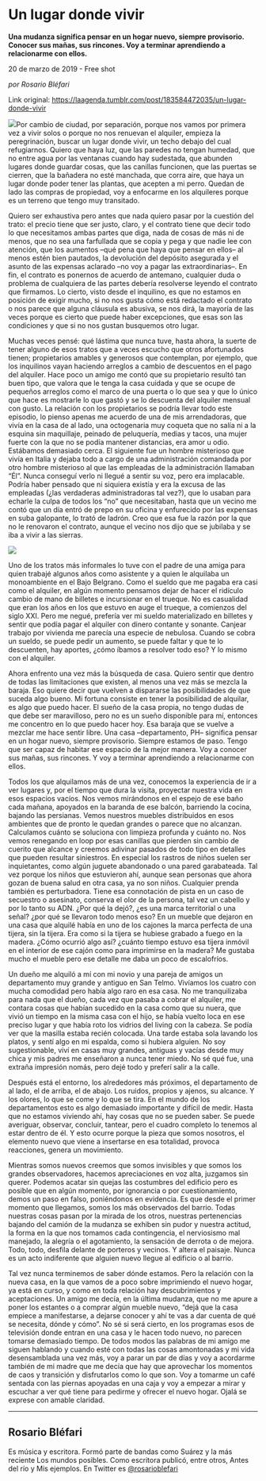 # Un lugar donde vivir

**Una mudanza significa pensar en un hogar nuevo, siempre provisorio. Conocer sus mañas, sus rincones. Voy a terminar aprendiendo a relacionarme con ellos.**

20 de marzo de 2019 - Free shot

_por Rosario Bléfari_

Link original: https://laagenda.tumblr.com/post/183584472035/un-lugar-donde-vivir

![](https://64.media.tumblr.com/b55a46506b20de84553aa81e3075846e/d245fb5244582262-81/s500x750/5a954f8e2e5dd96bd5450ec175d9bdf7d37707af.jpg)Por cambio de ciudad, por separación, porque nos
vamos por primera vez a vivir solos o porque no nos renuevan el alquiler,
empieza la peregrinación, buscar un lugar donde vivir, un techo debajo del cual
refugiarnos. Quiero que haya luz, que
las paredes no tengan humedad, que no entre agua por las ventanas cuando hay
sudestada, que abunden lugares donde guardar cosas, que las canillas funcionen,
que las puertas se cierren, que la bañadera no esté manchada, que corra aire,
que haya un lugar donde poder tener las plantas, que acepten a mi perro. Quedan
de lado las compras de propiedad, voy a enfocarme en los alquileres porque es
un terreno que tengo muy transitado. 

Quiero
ser exhaustiva pero antes que nada quiero pasar por la cuestión del trato: el
precio tiene que ser justo, claro, y el contrato tiene que decir todo lo que
necesitamos ambas partes que diga, nada de cosas de más ni de menos, que no sea
una farfullada que se copia y pega y que nadie lee con atención, que los
aumentos –qué pena que haya que pensar en ellos– al menos estén bien pautados,
la devolución del depósito asegurada y el asunto de las expensas aclarado –no
voy a pagar las extraordinarias–. En fin, el contrato es ponernos de acuerdo de
antemano, cualquier duda o problema de cualquiera de las partes debería
resolverse leyendo el contrato que firmamos. Lo cierto, visto desde el
inquilino, es que no estamos en posición de exigir mucho, si no nos gusta cómo
está redactado el contrato o nos parece que alguna cláusula es abusiva, se nos
dirá, la mayoría de las veces porque es cierto que puede haber excepciones, que
esas son las condiciones y que si no nos gustan busquemos otro lugar.    

Muchas
veces pensé: qué lástima que nunca tuve, hasta ahora, la suerte de tener alguno
de esos tratos que a veces escucho que otros afortunados tienen; propietarios
amables y generosos que contemplan, por ejemplo, que los inquilinos vayan
haciendo arreglos a cambio de descuentos en el pago del alquiler. Hace poco un
amigo me contó que su propietario resultó tan buen tipo, que valora que le
tenga la casa cuidada y que se ocupe de pequeños arreglos como el marco de una
puerta o lo que sea y que lo único que hace es mostrarle lo que gastó y se lo
descuenta del alquiler mensual con gusto. La relación con los propietarios se
podría llevar todo este episodio, lo pienso apenas me acuerdo de una de mis
arrendadoras, que vivía en la casa de al lado, una octogenaria muy coqueta que
no salía ni a la esquina sin maquillaje, peinado de peluquería, medias y tacos,
una mujer fuerte con la que no se podía mantener distancias, era amor u odio.
Estábamos demasiado cerca. El siguiente fue un hombre misterioso que vivía en
Italia y dejaba todo a cargo de una administración comandada por otro hombre
misterioso  al que las empleadas de la administración
llamaban “Él”. Nunca conseguí verlo ni llegué a sentir su voz, pero era
implacable. Podría haber pensado que ni siquiera existía y era la excusa de las
empleadas (¿las verdaderas administradoras tal vez?), que lo usaban para
echarle la culpa de todos los “no” que necesitaban, hasta que un vecino me
contó que un día entró de prepo en su oficina y enfurecido por las expensas en
suba galopante, lo trató de ladrón. Creo que esa fue la razón por la que no le
renovaron el contrato, aunque el vecino nos dijo que se jubilaba y se iba a
vivir a las sierras.  

![](https://64.media.tumblr.com/49d7c2c8c156606e1792692af41027a3/d245fb5244582262-5b/s500x750/225bf40d6f2dacbedf6bfc0f64185b01f3723cb2.jpg)

Uno
de los tratos más informales lo tuve con el padre de una amiga para quien
trabajé algunos años como asistente y a quien le alquilaba un monoambiente en el Bajo Belgrano. Como el sueldo que me pagaba era casi como el alquiler, en algún
momento pensamos dejar de hacer el ridículo cambio de mano de billetes e
incursionar en el trueque. No es casualidad que eran los años en los que estuvo
en auge el trueque, a comienzos del siglo XXI. Pero me negué, prefería ver mi
sueldo materializado en billetes y sentir que podía pagar el alquiler con
dinero contante y sonante. Canjear trabajo por vivienda me parecía una especie
de nebulosa. Cuando se cobra un sueldo, se puede pedir un aumento, se puede
faltar y que te lo descuenten, hay aportes, ¿cómo íbamos a resolver todo eso? Y
lo mismo con el alquiler.

Ahora
enfrento una vez más la búsqueda de casa. Quiero sentir que dentro de todas las
limitaciones que existen, al menos una vez más se mezcla la baraja. Eso quiere decir
que vuelven a dispararse las posibilidades de que suceda algo bueno. Mi fortuna
consiste en tener la posibilidad de alquilar, es algo que puedo hacer. El sueño
de la casa propia, no tengo dudas de que debe ser maravilloso, pero no es un
sueño disponible para mí, entonces me concentro en lo que puedo hacer hoy. Esa
baraja que se vuelve a mezclar me hace sentir libre. Una casa –departamento,
PH– significa pensar en un hogar nuevo, siempre provisorio. Siempre estamos de
paso. Tengo que ser capaz de habitar ese espacio de la mejor manera. Voy a
conocer sus mañas, sus rincones. Y voy a terminar aprendiendo a relacionarme
con ellos. 

Todos
los que alquilamos más de una vez, conocemos la experiencia de ir a ver lugares
y, por el tiempo que dura la visita, proyectar nuestra vida en esos espacios
vacíos. Nos vemos mirándonos en el espejo de ese baño cada mañana, apoyados en
la baranda de ese balcón, barriendo la cocina, bajando las persianas. Vemos
nuestros muebles distribuidos en esos ambientes que de pronto le quedan grandes
o parece que no alcanzan. Calculamos cuánto se soluciona con limpieza profunda
y cuánto no. Nos vemos renegando en loop por esas canillas que pierden sin
cambio de cuerito que alcance y creemos adivinar pasados de todo tipo en
detalles que pueden resultar siniestros. En especial los rastros de niños
suelen ser inquietantes, como algún juguete abandonado o una pared garabateada.
Tal vez porque los niños que estuvieron ahí, aunque sean personas que ahora
gozan de buena salud en otra casa, ya no son niños. Cualquier prenda también es
perturbadora. Tiene esa connotación de pista en un caso de secuestro o
asesinato, conserva el olor de la persona, tal vez un cabello y por lo tanto su
ADN. ¿Por qué la dejó?, ¿es una marca territorial o una señal? ¿por qué se
llevaron todo menos eso? En un mueble que dejaron en una casa que alquilé había
en uno de los cajones la marca perfecta de una tijera, sin la tijera. Era como
si la tijera se hubiese grabado a fuego en la madera. ¿Cómo ocurrió algo así?
¿cuánto tiempo estuvo esa tijera inmóvil en el interior de ese cajón como para
imprimirse en la madera? Me gustaba mucho el mueble pero ese detalle me daba un
poco de escalofríos. 

Un
dueño me alquiló a mí con mi novio y una pareja de amigos un departamento muy grande
y antiguo en San Telmo. Vivíamos los cuatro con mucha comodidad pero había algo
raro en esa casa. No me tranquilizaba para nada que el dueño, cada vez que
pasaba a cobrar el alquiler, me contara cosas que habían sucedido en la casa
como que su nuera, que vivió un tiempo en la misma casa con el hijo, se había
vuelto loca en ese preciso lugar y que había roto los vidrios del living con la
cabeza. Se podía ver que la masilla estaba recién colocada. Una tarde estaba
sola lavando los platos, y sentí algo en mi espalda, como si hubiera alguien.
No soy sugestionable, viví en casas muy grandes, antiguas y vacías desde muy
chica y mis padres me enseñaron a nunca tener miedo. No sé qué fue, una extraña
impresión nomás, pero dejé todo y preferí salir a la calle.

Después
está el entorno, los alrededores más próximos, el departamento de al lado, el
de arriba, el de abajo. Los ruidos, propios y ajenos, su alcance. Y los olores,
lo que se come y lo que se tira. En el mundo de los departamentos esto es algo
demasiado importante y difícil de medir. Hasta que no estamos viviendo ahí, hay
cosas que no se pueden saber. Se puede averiguar, observar, concluir, tantear,
pero el cuadro completo lo tenemos al estar dentro de él. Y esto ocurre porque
la pieza que somos nosotros, el elemento nuevo que viene a insertarse en esa
totalidad, provoca reacciones, genera un movimiento.

Mientras
somos nuevos creemos que somos invisibles y que somos los grandes observadores,
hacemos apreciaciones en voz alta, juzgamos sin querer. Podemos acatar sin
quejas las costumbres del edificio pero es posible que en algún momento, por
ignorancia o por cuestionamiento, demos un paso en falso, poniéndonos en
evidencia. Es que desde el primer momento que llegamos, somos los más observados
del barrio. Todas nuestras cosas pasan por la mirada de los otros, nuestras
pertenencias bajando del camión de la mudanza se exhiben sin pudor y nuestra
actitud, la forma en la que nos tomamos cada contingencia, el nerviosismo mal
manejado, la alegría o el agotamiento, la sensación de derrota o de mejora.
Todo, todo, desfila delante de porteros y vecinos. Y altera el paisaje. Nunca
es un acto indiferente que alguien nuevo llegue al edificio o al barrio. 

Tal
vez nunca terminemos de saber dónde estamos. Pero la relación con la nueva
casa, en la que vamos de a poco sobre imprimiendo el nuevo hogar, ya está en
curso, y como en toda relación hay descubrimientos y aceptaciones. Un amigo me
decía, en la última mudanza, que no me apure a poner los estantes o a comprar
algún mueble nuevo, “dejá que la casa empiece a manifestarse, a dejarse conocer
y ahí te vas a dar cuenta de qué se necesita, dónde y cómo”. No sé si será
cierto, en los programas esos de televisión donde entran en una casa y le hacen
todo nuevo, no parecen tomarse demasiado tiempo. De todos modos las palabras de
mi amigo me siguen hablando y cuando esté con todas las cosas amontonadas y mi
vida desensamblada una vez más, voy a parar un par de días y voy a acordarme
también de mi madre que me decía que hay que aprovechar los momentos de caos y
transición y disfrutarlos como lo que son. Voy a tomarme un café sentada con
las piernas apoyadas en una caja y voy a empezar a mirar y escuchar a ver qué
tiene para pedirme y ofrecer el nuevo hogar. Ojalá se exprese con amable claridad.



---

Rosario Bléfari
---------------

 Es música y escritora. Formó parte de bandas como Suárez y la más reciente Los mundos posibles. Como escritora publicó, entre otros, Antes del río y Mis ejemplos. En Twitter es [@rosarioblefari](https://twitter.com/rosarioblefari) 

